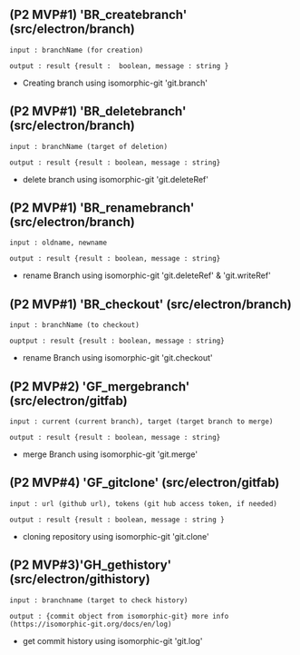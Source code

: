 ## (P2 MVP#1) 'BR_createbranch' (src/electron/branch)

```
input : branchName (for creation)

output : result {result :  boolean, message : string }
```

* Creating branch using isomorphic-git 'git.branch'


## (P2 MVP#1) 'BR_deletebranch' (src/electron/branch)

```
input : branchName (target of deletion)

output : result {result : boolean, message : string}
```

* delete branch using isomorphic-git 'git.deleteRef'

## (P2 MVP#1) 'BR_renamebranch' (src/electron/branch)

```
input : oldname, newname

output : result {result : boolean, message : string}
```

* rename Branch using isomorphic-git 'git.deleteRef' & 'git.writeRef'

## (P2 MVP#1) 'BR_checkout' (src/electron/branch)

```
input : branchName (to checkout)

ouptput : result {result : boolean, message : string}
```
* rename Branch using isomorphic-git 'git.checkout'

## (P2 MVP#2) 'GF_mergebranch' (src/electron/gitfab)

```
input : current (current branch), target (target branch to merge)

output : result {result : boolean, message : string}
```
* merge Branch using isomorphic-git 'git.merge'

## (P2 MVP#4) 'GF_gitclone' (src/electron/gitfab)

```
input : url (github url), tokens (git hub access token, if needed)

output : result {result : boolean, message : string }
```
* cloning repository using isomorphic-git 'git.clone'

## (P2 MVP#3)'GH_gethistory' (src/electron/githistory)

```
input : branchname (target to check history)

output : {commit object from isomorphic-git} more info (https://isomorphic-git.org/docs/en/log)
```
* get commit history using isomorphic-git 'git.log'
